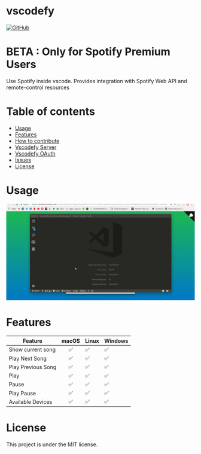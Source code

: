 # vscodefy

[![GitHub](https://img.shields.io/github/license/mashape/apistatus.svg)](https://github.com/iagolaguna/vscodefy)

# BETA : **Only for Spotify Premium Users**
Use Spotify inside vscode. Provides integration with Spotify Web API and remote-control resources

# Table of contents
* [Usage](#usage)
* [Features](#features)
* [How to contribute](#howtocontribute)
* [Vscodefy Server](https://github.com/iagolaguna/vscodefy-server)
* [Vscodefy OAuth](https://github.com/iagolaguna/vscodefy-oauth)
* [Issues](#issues)
* [License](#license)

# Usage
![How to use](/assets/usage.gif)

# Features

| Feature                      | macOS         | Linux                        | Windows                      |
| ---------------------------- |:-------------:| :--------------------------- | :--------------------------- |
| Show current song            | ✅            | ✅                            | ✅                            |
| Play Next Song               | ✅            | ✅                            | ✅                            |
| Play Previous Song           | ✅            | ✅                            | ✅                            |
| Play                         | ✅            | ✅                            | ✅                            |
| Pause                        | ✅            | ✅                            | ✅                            |
| Play Pause                   | ✅            | ✅                            | ✅                            |
| Available Devices            | ✅            | ✅                            | ✅                            |

# License

This project is under the MIT license.
